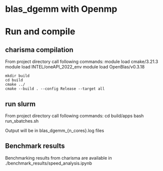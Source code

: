 # blas_dgemm with Openmp

# Run and compile
## charisma compilation
From project directory call following commands:
    module load cmake/3.21.3 
    module load INTEL/oneAPI_2022_env
    module load OpenBlas/v0.3.18

    mkdir build
    cd build
    cmake ../
    cmake --build . --config Release --target all

## run slurm
From project directory call following commands:
    cd build/apps
    bash run_sbatches.sh

Output will be in blas_dgemm_{n_cores}.log files

## Benchmark results
Benchmarking results from charisma are available in ./benchmark_results/speed_analysis.ipynb